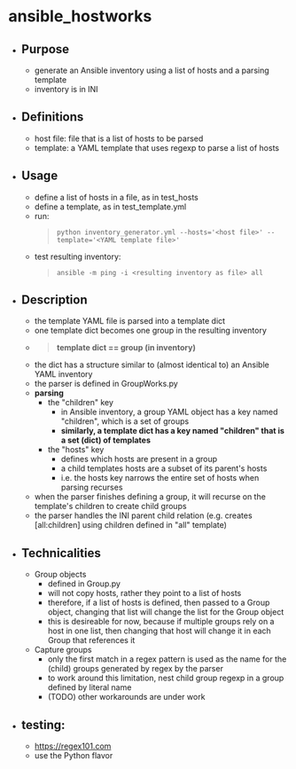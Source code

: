# ansible_hostworks
- ## Purpose
  - generate an Ansible inventory using a list of hosts and a parsing template
  - inventory is in INI

- ## Definitions
  - host file: file that is a list of hosts to be parsed
  - template: a YAML template that uses regexp to parse a list of hosts

- ## Usage
  - define a list of hosts in a file, as in test_hosts
  - define a template, as in test_template.yml
  - run:
    > `python inventory_generator.yml --hosts='<host file>' --template='<YAML template file>'`
  - test resulting inventory:
    > `ansible -m ping -i <resulting inventory as file> all`


- ## Description
  - the template YAML file is parsed into a template dict
  - one template dict becomes one group in the resulting inventory
  - > **template dict == group (in inventory)**
  - the dict has a structure similar to (almost identical to) an Ansible YAML inventory
  - the parser is defined in GroupWorks.py
  - **parsing**
    - the "children" key
      - in Ansible inventory, a group YAML object has a key named "children", which is a set of groups
      - **similarly, a template dict has a key named "children" that is a set (dict) of templates**
    - the "hosts" key
      - defines which hosts are present in a group
      - a child templates hosts are a subset of its parent's hosts
      - i.e. the hosts key narrows the entire set of hosts when parsing recurses
  - when the parser finishes defining a group, it will recurse on the template's children to create child groups
  - the parser handles the INI parent child relation (e.g. creates [all:children] using children defined in "all" template)

- ## Technicalities
  - Group objects
    - defined in Group.py
    - will not copy hosts, rather they point to a list of hosts
    - therefore, if a list of hosts is defined, then passed to a Group object, changing that list will change the list for the Group object
    - this is desireable for now, because if multiple groups rely on a host in one list, then changing that host will change it in each Group that references it
  - Capture groups
    - only the first match in a regex pattern is used as the name for the (child) groups generated by regex by the parser
    - to work around this limitation, nest child group regexp in a group defined by literal name
    - (TODO) other workarounds are under work

- ## testing:
  - https://regex101.com
  - use the Python flavor
